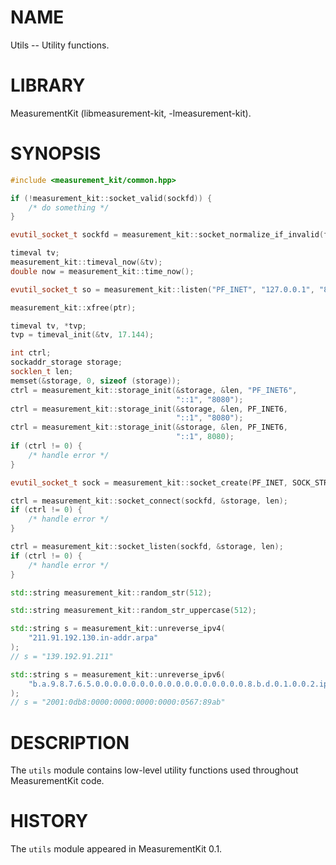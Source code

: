 # NAME
Utils -- Utility functions.

# LIBRARY
MeasurementKit (libmeasurement-kit, -lmeasurement-kit).

# SYNOPSIS
```C++
#include <measurement_kit/common.hpp>

if (!measurement_kit::socket_valid(sockfd)) {
    /* do something */
}

evutil_socket_t sockfd = measurement_kit::socket_normalize_if_invalid(fd);

timeval tv;
measurement_kit::timeval_now(&tv);
double now = measurement_kit::time_now();

evutil_socket_t so = measurement_kit::listen("PF_INET", "127.0.0.1", "80");

measurement_kit::xfree(ptr);

timeval tv, *tvp;
tvp = timeval_init(&tv, 17.144);

int ctrl;
sockaddr_storage storage;
socklen_t len;
memset(&storage, 0, sizeof (storage));
ctrl = measurement_kit::storage_init(&storage, &len, "PF_INET6",
                                     "::1", "8080");
ctrl = measurement_kit::storage_init(&storage, &len, PF_INET6,
                                     "::1", "8080");
ctrl = measurement_kit::storage_init(&storage, &len, PF_INET6,
                                     "::1", 8080);
if (ctrl != 0) {
    /* handle error */
}

evutil_socket_t sock = measurement_kit::socket_create(PF_INET, SOCK_STREAM, 0);

ctrl = measurement_kit::socket_connect(sockfd, &storage, len);
if (ctrl != 0) {
    /* handle error */
}

ctrl = measurement_kit::socket_listen(sockfd, &storage, len);
if (ctrl != 0) {
    /* handle error */
}

std::string measurement_kit::random_str(512);

std::string measurement_kit::random_str_uppercase(512);

std::string s = measurement_kit::unreverse_ipv4(
    "211.91.192.130.in-addr.arpa"
);
// s = "139.192.91.211"

std::string s = measurement_kit::unreverse_ipv6(
    "b.a.9.8.7.6.5.0.0.0.0.0.0.0.0.0.0.0.0.0.0.0.0.0.8.b.d.0.1.0.0.2.ip6.arpa"
);
// s = "2001:0db8:0000:0000:0000:0000:0567:89ab"
```

# DESCRIPTION

The `utils` module contains low-level utility functions used throughout
MeasurementKit code.

# HISTORY

The `utils` module appeared in MeasurementKit 0.1.
